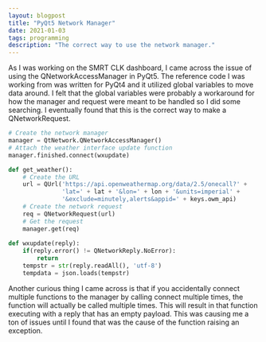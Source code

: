 ```yaml
---
layout: blogpost
title: "PyQt5 Network Manager"
date: 2021-01-03
tags: programming
description: "The correct way to use the network manager."
---
```


As I was working on the SMRT CLK dashboard, I came across the issue of using the QNetworkAccessManager in PyQt5. The reference code I was working from was written for PyQt4 and it utilized global variables to move data around. I felt that the global variables were probably a workaround for how the manager and request were meant to be handled so I did some searching. I eventually found that this is the correct way to make a QNetworkRequest.
```python
# Create the network manager
manager = QtNetwork.QNetworkAccessManager()
# Attach the weather interface update function
manager.finished.connect(wxupdate)

def get_weather():
    # Create the URL
    url = QUrl('https://api.openweathermap.org/data/2.5/onecall?' +
               'lat=' + lat + '&lon=' + lon + '&units=imperial' +
               '&exclude=minutely,alerts&appid=' + keys.owm_api)
    # Create the network request
    req = QNetworkRequest(url)
    # Get the request
    manager.get(req)
    
def wxupdate(reply):
    if(reply.error() != QNetworkReply.NoError):
        return
    tempstr = str(reply.readAll(), 'utf-8')
    tempdata = json.loads(tempstr)
```
Another curious thing I came across is that if you accidentally connect multiple functions to the manager by calling connect multiple times, the function will actually be called multiple times. This will result in that function executing with a reply that has an empty payload. This was causing me a ton of issues until I found that was the cause of the function raising an exception.
